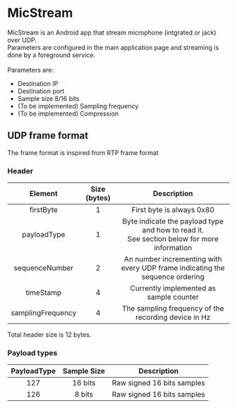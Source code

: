 # MicStream
MicStream is an Android app that stream microphone (intgrated or jack) over UDP.
<br>
Parameters are configured in the main application page and streaming is done by a foreground service.
<br><br>
Parameters are:
- Destination IP
- Destination port
- Sample size 8/16 bits
- (To be implemented) Sampling frequency
- (To be implemented) Compression

## UDP frame format
The frame format is inspired from RTP frame format
### Header

|Element|Size (bytes)|Description|
|:-----:|:----------:|:----------:|
|firstByte|1|First byte is always 0x80|
|payloadType|1|Byte indicate the payload type and how to read it.<br>See section below for more information|
|sequenceNumber|2|An number incrementing with every UDP frame indicating the sequence ordering|
|timeStamp |4|Currently implemented as sample counter|
|samplingFrequency |4|The sampling frequency of the recording device in Hz|

Total header size is 12 bytes.

### Payload types

|PayloadType|Sample Size|Description|
|:---:|:---:|:---:|
|127| 16 bits | Raw signed 16 bits samples|
|126| 8 bits | Raw signed 16 bits samples|
